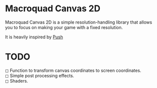 # Macroquad Canvas 2D

Macroquad Canvas 2D is a simple resolution-handling library that allows you to focus on making your game with a fixed resolution.

It is heavily inspired by [Push](https://github.com/Ulydev/push) 

# TODO
◻ Function to transform canvas coordinates to screen coordinates.  
◻ Simple post processing effects.  
◻ Shaders.  
